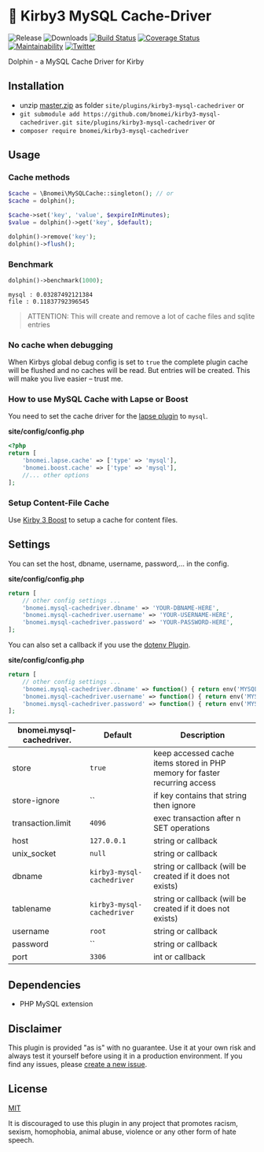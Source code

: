 # 🐬 Kirby3 MySQL Cache-Driver

![Release](https://flat.badgen.net/packagist/v/bnomei/kirby3-mysql-cachedriver?color=ae81ff)
![Downloads](https://flat.badgen.net/packagist/dt/bnomei/kirby3-mysql-cachedriver?color=272822)
[![Build Status](https://flat.badgen.net/travis/bnomei/kirby3-mysql-cachedriver)](https://travis-ci.com/bnomei/kirby3-mysql-cachedriver)
[![Coverage Status](https://flat.badgen.net/coveralls/c/github/bnomei/kirby3-mysql-cachedriver)](https://coveralls.io/github/bnomei/kirby3-mysql-cachedriver) 
[![Maintainability](https://flat.badgen.net/codeclimate/maintainability/bnomei/kirby3-mysql-cachedriver)](https://codeclimate.com/github/bnomei/kirby3-mysql-cachedriver) 
[![Twitter](https://flat.badgen.net/badge/twitter/bnomei?color=66d9ef)](https://twitter.com/bnomei)

Dolphin - a MySQL Cache Driver for Kirby

## Installation

- unzip [master.zip](https://github.com/bnomei/kirby3-mysql-cachedriver/archive/master.zip) as folder `site/plugins/kirby3-mysql-cachedriver` or
- `git submodule add https://github.com/bnomei/kirby3-mysql-cachedriver.git site/plugins/kirby3-mysql-cachedriver` or
- `composer require bnomei/kirby3-mysql-cachedriver`

## Usage 

### Cache methods

```php
$cache = \Bnomei\MySQLCache::singleton(); // or
$cache = dolphin();

$cache->set('key', 'value', $expireInMinutes);
$value = dolphin()->get('key', $default);

dolphin()->remove('key');
dolphin()->flush();
```

### Benchmark

```php
dolphin()->benchmark(1000);
```

```shell script
mysql : 0.03287492121384
file : 0.11837792396545
```

> ATTENTION: This will create and remove a lot of cache files and sqlite entries

### No cache when debugging

When Kirbys global debug config is set to `true` the complete plugin cache will be flushed and no caches will be read. But entries will be created. This will make you live easier – trust me.

### How to use MySQL Cache with Lapse or Boost

You need to set the cache driver for the [lapse plugin](https://github.com/bnomei/kirby3-lapse) to `mysql`.

**site/config/config.php**
```php
<?php
return [
    'bnomei.lapse.cache' => ['type' => 'mysql'],
    'bnomei.boost.cache' => ['type' => 'mysql'],
    //... other options
];
```

### Setup Content-File Cache

Use [Kirby 3 Boost](https://github.com/bnomei/kirby3-boost) to setup a cache for content files.


## Settings

You can set the host, dbname, username, password,... in the config.

**site/config/config.php**
```php
return [
    // other config settings ...
    'bnomei.mysql-cachedriver.dbname' => 'YOUR-DBNAME-HERE',
    'bnomei.mysql-cachedriver.username' => 'YOUR-USERNAME-HERE',
    'bnomei.mysql-cachedriver.password' => 'YOUR-PASSWORD-HERE',
];
```

You can also set a callback if you use the [dotenv Plugin](https://github.com/bnomei/kirby3-dotenv).

**site/config/config.php**
```php
return [
    // other config settings ...
    'bnomei.mysql-cachedriver.dbname' => function() { return env('MYSQL_DBNAME'); },
    'bnomei.mysql-cachedriver.username' => function() { return env('MYSQL_USERNAME'); },
    'bnomei.mysql-cachedriver.password' => function() { return env('MYSQL_PASSWORD'); },
];
```

| bnomei.mysql-cachedriver. | Default                    | Description                                                                |            
|---------------------------|----------------------------|----------------------------------------------------------------------------|
| store                     | `true`                     | keep accessed cache items stored in PHP memory for faster recurring access |
| store-ignore              | ``                         | if key contains that string then ignore                                    |
| transaction.limit         | `4096`                     | exec transaction after n SET operations                                    |
| host                      | `127.0.0.1`                | string or callback                                                         |
| unix_socket               | `null`                     | string or callback                                                         |
| dbname                    | `kirby3-mysql-cachedriver` | string or callback (will be created if it does not exists)                 |
| tablename                 | `kirby3-mysql-cachedriver` | string or callback (will be created if it does not exists)                 |
| username                  | `root`                     | string or callback                                                         |
| password                  | ``                         | string or callback                                                         |
| port                      | `3306`                     | int or callback                                                            |

## Dependencies

- PHP MySQL extension

## Disclaimer

This plugin is provided "as is" with no guarantee. Use it at your own risk and always test it yourself before using it in a production environment. If you find any issues, please [create a new issue](https://github.com/bnomei/kirby3-mysql-cachedriver/issues/new).

## License

[MIT](https://opensource.org/licenses/MIT)

It is discouraged to use this plugin in any project that promotes racism, sexism, homophobia, animal abuse, violence or any other form of hate speech.

